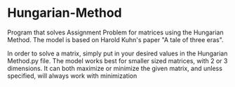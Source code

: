 # Hungarian-Method

Program that solves Assignment Problem for matrices using the Hungarian Method. The model is based on Harold Kuhn's paper "A tale of three eras". 

In order to solve a matrix, simply put in your desired values in the Hungarian Method.py file. The model works best for smaller sized matrices, with 2 or 3 dimensions.  It can both maximize or minimize the given matrix, and unless specified, will always work with minimization
